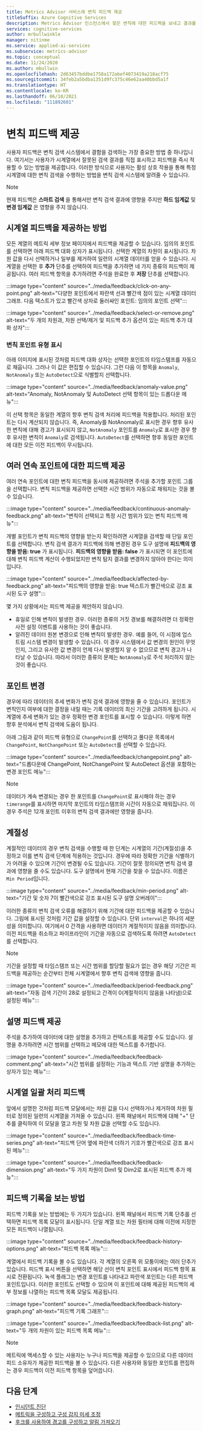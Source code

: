 ```yaml
---
title: Metrics Advisor 서비스에 변칙 피드백 제공
titleSuffix: Azure Cognitive Services
description: Metrics Advisor 인스턴스에서 찾은 변칙에 대한 피드백을 보내고 결과를 조정하는 방법을 알아봅니다.
services: cognitive-services
author: mrbullwinkle
manager: nitinme
ms.service: applied-ai-services
ms.subservice: metrics-advisor
ms.topic: conceptual
ms.date: 11/24/2020
ms.author: mbullwin
ms.openlocfilehash: 2d63457bddbe1758a172abef4073419a218acf75
ms.sourcegitcommit: 34feb2a5bdba1351d9fc375c46e62aa40bbd5a1f
ms.translationtype: HT
ms.contentlocale: ko-KR
ms.lasthandoff: 06/10/2021
ms.locfileid: "111892601"
---
```

# <a name="provide-anomaly-feedback"></a>변칙 피드백 제공

사용자 피드백은 변칙 검색 시스템에서 결함을 검색하는 가장 중요한 방법 중 하나입니다. 여기서는 사용자가 시계열에서 잘못된 검색 결과를 직접 표시하고 피드백을 즉시 적용할 수 있는 방법을 제공합니다. 이러한 방식으로 사용자는 활성 상호 작용을 통해 특정 시계열에 대한 변칙 검색을 수행하는 방법을 변칙 검색 시스템에 알려줄 수 있습니다. 

> [!NOTE]
> 현재 피드백은 **스마트 검색** 을 통해서만 변칙 검색 결과에 영향을 주지만 **하드 임계값** 및 **변경 임계값** 은 영향을 주지 않습니다.

## <a name="how-to-give-time-series-feedback"></a>시계열 피드백을 제공하는 방법

모든 계열의 메트릭 세부 정보 페이지에서 피드백을 제공할 수 있습니다. 임의의 포인트를 선택하면 아래 피드백 대화 상자가 표시됩니다. 선택한 계열의 차원이 표시됩니다. 차원 값을 다시 선택하거나 일부를 제거하여 일련의 시계열 데이터를 얻을 수 있습니다. 시계열을 선택한 후 **추가** 단추를 선택하여 피드백을 추가하면 네 가지 종류의 피드백이 제공됩니다. 여러 피드백 항목을 추가하려면 주석을 완료한 후 **저장** 단추를 선택합니다.

:::image type="content" source="../media/feedback/click-on-any-point.png" alt-text="다양한 포인트에서 파란색 선과 빨간색 점이 있는 시계열 데이터 그래프. 다음 텍스트가 있고 빨간색 상자로 둘러싸인 포인트: 임의의 포인트 선택":::

:::image type="content" source="../media/feedback/select-or-remove.png" alt-text="두 개의 차원과, 차원 선택/제거 및 피드백 추가 옵션이 있는 피드백 추가 대화 상자":::

### <a name="mark-the-anomaly-point-type"></a>변칙 포인트 유형 표시

아래 이미지에 표시된 것처럼 피드백 대화 상자는 선택한 포인트의 타임스탬프를 자동으로 채웁니다. 그러나 이 값은 편집할 수 있습니다. 그런 다음 이 항목을 `Anomaly`, `NotAnomaly` 또는 `AutoDetect`으로 식별할지 선택합니다.

:::image type="content" source="../media/feedback/anomaly-value.png" alt-text="Anomaly, NotAnomaly 및 AutoDetect 선택 항목이 있는 드롭다운 메뉴":::

이 선택 항목은 동일한 계열의 향후 변칙 검색 처리에 피드백을 적용합니다. 처리된 포인트는 다시 계산되지 않습니다. 즉, Anomaly를 NotAnomaly로 표시한 경우 향후 유사한 변칙에 대해 경고가 표시되지 않고, `NotAnomaly` 포인트를 `Anomaly`로 표시한 경우 향후 유사한 변칙이 `Anomaly`로 검색됩니다. `AutoDetect`를 선택하면 향후 동일한 포인트에 대한 모든 이전 피드백이 무시됩니다.

## <a name="provide-feedback-for-multiple-continuous-points"></a>여러 연속 포인트에 대한 피드백 제공 

여러 연속 포인트에 대한 변칙 피드백을 동시에 제공하려면 주석을 추가할 포인트 그룹을 선택합니다. 변칙 피드백을 제공하면 선택한 시간 범위가 자동으로 채워지는 것을 볼 수 있습니다.

:::image type="content" source="../media/feedback/continuous-anomaly-feedback.png" alt-text="변칙이 선택되고 특정 시간 범위가 있는 변칙 피드백 메뉴":::

개별 포인트가 변칙 피드백의 영향을 받는지 확인하려면 시계열을 검색할 때 단일 포인트를 선택합니다. 변칙 검색 결과가 피드백에 의해 변경된 경우 도구 설명에 **피드백의 영향을 받음: true** 가 표시됩니다. **피드백의 영향을 받음: false** 가 표시되면 이 포인트에 대해 변칙 피드백 계산이 수행되었지만 변칙 탐지 결과를 변경하지 않아야 한다는 의미입니다.

:::image type="content" source="../media/feedback/affected-by-feedback.png" alt-text="피드백의 영향을 받음: true 텍스트가 빨간색으로 강조 표시된 도구 설명":::

몇 가지 상황에서는 피드백 제공을 제안하지 않습니다.

- 휴일로 인해 변칙이 발생한 경우. 이러한 종류의 거짓 경보를 해결하려면 더 정확한 사전 설정 이벤트를 사용하는 것이 좋습니다.
- 알려진 데이터 원본 변경으로 인해 변칙이 발생한 경우. 예를 들어, 이 시점에 업스트림 시스템 변경이 발생할 수 있습니다. 이 경우 시스템에서 값 변경의 원인이 무엇인지, 그리고 유사한 값 변경이 언제 다시 발생할지 알 수 없으므로 변칙 경고가 나타날 수 있습니다. 따라서 이러한 종류의 문제는 `NotAnomaly`로 주석 처리하지 않는 것이 좋습니다.

## <a name="change-points"></a>포인트 변경

경우에 따라 데이터의 추세 변화가 변칙 검색 결과에 영향을 줄 수 있습니다. 포인트가 변칙인지 여부에 대한 결정을 내릴 때는 기록 데이터의 최신 기간을 고려하게 됩니다. 시계열에 추세 변화가 있는 경우 정확한 변경 포인트를 표시할 수 있습니다. 이렇게 하면 향후 분석에서 변칙 검색에 도움이 됩니다.

아래 그림과 같이 피드백 유형으로 `ChangePoint`를 선택하고 풀다운 목록에서 `ChangePoint`, `NotChangePoint` 또는 `AutoDetect`를 선택할 수 있습니다.

:::image type="content" source="../media/feedback/changepoint.png" alt-text="드롭다운에 ChangePoint, NotChangePoint 및 AutoDetect 옵션을 포함하는 변경 포인트 메뉴":::

> [!NOTE]
> 데이터가 계속 변경되는 경우 한 포인트를 `ChangePoint`로 표시해야 하는 경우 `timerange`를 표시하면 마지막 포인트의 타임스탬프와 시간이 자동으로 채워집니다. 이 경우 주석은 12개 포인트 이후의 변칙 검색 결과에만 영향을 줍니다.

## <a name="seasonality"></a>계절성

계절적인 데이터의 경우 변칙 검색을 수행할 때 한 단계는 시계열의 기간(계절성)을 추정하고 이를 변칙 검색 단계에 적용하는 것입니다. 경우에 따라 정확한 기간을 식별하기가 어려울 수 있으며 기간이 변경될 수도 있습니다. 기간이 잘못 정의되면 변칙 검색 결과에 영향을 줄 수도 있습니다. 도구 설명에서 현재 기간을 찾을 수 있습니다. 이름은 `Min Period`입니다.

:::image type="content" source="../media/feedback/min-period.png" alt-text="기간 및 숫자 7이 빨간색으로 강조 표시된 도구 설명 오버레이":::

이러한 종류의 변칙 검색 오류를 해결하기 위해 기간에 대한 피드백을 제공할 수 있습니다. 그림에 표시된 것처럼 기간 값을 설정할 수 있습니다. 단위 `interval`은 하나의 세분성을 의미합니다. 여기에서 0 간격을 사용하면 데이터가 계절적이지 않음을 의미합니다. 이전 피드백을 취소하고 파이프라인이 기간을 자동으로 검색하도록 하려면 `AutoDetect`를 선택합니다. 
 
> [!NOTE]
> 기간을 설정할 때 타임스탬프 또는 시간 범위를 할당할 필요가 없는 경우 해당 기간은 피드백을 제공하는 순간부터 전체 시계열에서 향후 변칙 검색에 영향을 줍니다.


:::image type="content" source="../media/feedback/period-feedback.png" alt-text="자동 검색 기간이 28로 설정되고 간격이 0(계절적이지 않음을 나타냄)으로 설정된 메뉴":::

## <a name="provide-comment-feedback"></a>설명 피드백 제공

주석을 추가하여 데이터에 대한 설명을 추가하고 컨텍스트를 제공할 수도 있습니다. 설명을 추가하려면 시간 범위를 선택하고 메모에 대한 텍스트를 추가합니다.

:::image type="content" source="../media/feedback/feedback-comment.png" alt-text="시간 범위를 설정하는 기능과 텍스트 기반 설명을 추가하는 상자가 있는 메뉴":::

## <a name="time-series-batch-feedback"></a>시계열 일괄 처리 피드백

앞에서 설명한 것처럼 피드백 모달에서는 차원 값을 다시 선택하거나 제거하여 차원 필터로 정의된 일련의 시계열을 가져올 수 있습니다. 왼쪽 패널에서 피드백에 대해 "+" 단추를 클릭하여 이 모달을 열고 차원 및 차원 값을 선택할 수도 있습니다.

:::image type="content" source="../media/feedback/feedback-time-series.png" alt-text="피드백 단어 옆에 파란색 더하기 기호가 빨간색으로 강조 표시된 메뉴":::

:::image type="content" source="../media/feedback/feedback-dimension.png" alt-text="두 가지 차원이 Dim1 및 Dim2로 표시된 피드백 추가 메뉴":::

## <a name="how-to-view-feedback-history"></a>피드백 기록을 보는 방법

피드백 기록을 보는 방법에는 두 가지가 있습니다. 왼쪽 패널에서 피드백 기록 단추를 선택하면 피드백 목록 모달이 표시됩니다. 단일 계열 또는 차원 필터에 대해 이전에 지정한 모든 피드백이 나열됩니다.

:::image type="content" source="../media/feedback/feedback-history-options.png" alt-text="피드백 목록 메뉴":::

계열에서 피드백 기록을 볼 수도 있습니다. 각 계열의 오른쪽 위 모퉁이에는 여러 단추가 있습니다. 피드백 표시 버튼을 선택하면 해당 선이 변칙 포인트 표시에서 피드백 항목 표시로 전환됩니다. 녹색 플래그는 변경 포인트를 나타내고 파란색 포인트는 다른 피드백 포인트입니다. 이러한 포인트도 선택할 수 있으며 이 포인트에 대해 제공된 피드백의 세부 정보를 나열하는 피드백 목록 모달도 제공됩니다.

:::image type="content" source="../media/feedback/feedback-history-graph.png" alt-text="피드백 기록 그래프":::

:::image type="content" source="../media/feedback/feedback-list.png" alt-text="두 개의 차원이 있는 피드백 목록 메뉴":::

> [!NOTE]
> 메트릭에 액세스할 수 있는 사용자는 누구나 피드백을 제공할 수 있으므로 다른 데이터 피드 소유자가 제공한 피드백을 볼 수 있습니다. 다른 사용자와 동일한 포인트를 편집하는 경우 피드백이 이전 피드백 항목을 덮어씁니다.       

## <a name="next-steps"></a>다음 단계
- [인시던트 진단](diagnose-incident.md)
- [메트릭을 구성하고 구성 감지 미세 조정](configure-metrics.md)
- [후크를 사용하여 경고를 구성하고 알림 가져오기](../how-tos/alerts.md)
